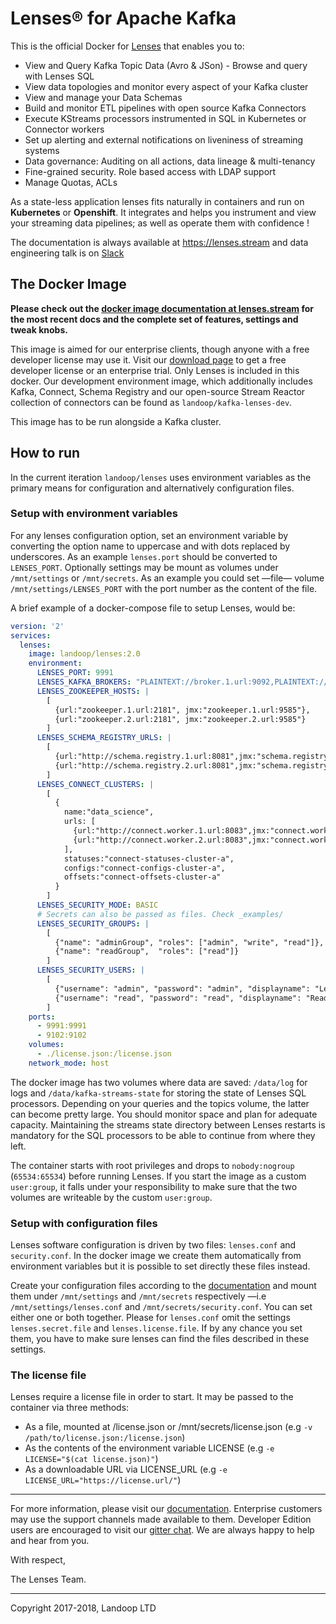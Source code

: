 # Lenses® for Apache Kafka

This is the official Docker for [Lenses](http://landoop.com/kafka-lenses) that enables you to:

* View and Query Kafka Topic Data (Avro & JSon) - Browse and query with Lenses SQL
* View data topologies and monitor every aspect of your Kafka cluster
* View and manage your Data Schemas
* Build and monitor ETL pipelines with open source Kafka Connectors
* Execute KStreams processors instrumented in SQL in Kubernetes or Connector workers
* Set up alerting and external notifications on liveniness of streaming systems
* Data governance: Auditing on all actions, data lineage & multi-tenancy
* Fine-grained security. Role based access with LDAP support
* Manage Quotas, ACLs

As a state-less application lenses fits naturally in containers and run on **Kubernetes** or **Openshift**. It integrates and helps you instrument and view your streaming data pipelines; as well as operate them with confidence !

The documentation is always available at https://lenses.stream and data engineering talk is on [Slack](https://launchpass.com/landoop-community)

## The Docker Image

**Please check out
the [docker image documentation at lenses.stream](https://lenses.stream/install_setup/deployment-options/docker-deployment.html)
for the most recent docs and the complete set of features, settings and tweak
knobs.**


This image is aimed for our enterprise clients, though anyone with a free developer license may use it. Visit our [download page](https://www.landoop.com/downloads/) to get a free developer license or an enterprise trial.
Only Lenses is included in this docker. Our development environment image, which additionally includes Kafka, Connect, Schema Registry and our open-source Stream Reactor collection of connectors can be found as `landoop/kafka-lenses-dev`.

This image has to be run alongside a Kafka cluster.


## How to run

In the current iteration `landoop/lenses` uses environment variables as the primary means for configuration and alternatively configuration files.

### Setup with environment variables

For any lenses configuration option, set an environment variable by converting the option name to uppercase and with dots replaced by underscores. As an example `lenses.port` should be converted to `LENSES_PORT`. Optionally settings may be mount as volumes under `/mnt/settings` or `/mnt/secrets`. As an example you could set —file— volume `/mnt/settings/LENSES_PORT` with the port number as the content of the file.

A brief example of a docker-compose file to setup Lenses, would be:

```yaml
version: '2'
services:
  lenses:
    image: landoop/lenses:2.0
    environment:
      LENSES_PORT: 9991
      LENSES_KAFKA_BROKERS: "PLAINTEXT://broker.1.url:9092,PLAINTEXT://broker.2.url:9092"
      LENSES_ZOOKEEPER_HOSTS: |
        [
          {url:"zookeeper.1.url:2181", jmx:"zookeeper.1.url:9585"},
          {url:"zookeeper.2.url:2181", jmx:"zookeeper.2.url:9585"}
        ]
      LENSES_SCHEMA_REGISTRY_URLS: |
        [
          {url:"http://schema.registry.1.url:8081",jmx:"schema.registry.1.url:9582"},
          {url:"http://schema.registry.2.url:8081",jmx:"schema.registry.2.url:9582"}
        ]
      LENSES_CONNECT_CLUSTERS: |
        [
          {
            name:"data_science",
            urls: [
              {url:"http://connect.worker.1.url:8083",jmx:"connect.worker.1.url:9584"},
              {url:"http://connect.worker.2.url:8083",jmx:"connect.worker.2.url:9584"}
            ],
            statuses:"connect-statuses-cluster-a",
            configs:"connect-configs-cluster-a",
            offsets:"connect-offsets-cluster-a"
          }
        ]
      LENSES_SECURITY_MODE: BASIC
      # Secrets can also be passed as files. Check _examples/
      LENSES_SECURITY_GROUPS: |
        [
          {"name": "adminGroup", "roles": ["admin", "write", "read"]},
          {"name": "readGroup",  "roles": ["read"]}
        ]
      LENSES_SECURITY_USERS: |
        [
          {"username": "admin", "password": "admin", "displayname": "Lenses Admin", "groups": ["adminGroup"]},
          {"username": "read", "password": "read", "displayname": "Read Only", "groups": ["readGroup"]}
        ]
    ports:
      - 9991:9991
      - 9102:9102
    volumes:
      - ./license.json:/license.json
    network_mode: host
```

The docker image has two volumes where data are saved: `/data/log` for logs and `/data/kafka-streams-state` for storing the state of Lenses SQL processors. Depending on your queries and the topics volume, the latter can become pretty large. You should monitor space and plan for adequate capacity. Maintaining the streams state directory between Lenses restarts is mandatory for the SQL processors to be able to continue from where they left.

The container starts with root privileges and drops to `nobody:nogroup` (`65534:65534`) before running Lenses. If you start the image as a custom `user:group`, it falls under your responsibility to make sure that the two volumes are writeable by the custom `user:group`.

### Setup with configuration files

Lenses software configuration is driven by two files: `lenses.conf` and `security.conf`. In the docker image we create them automatically from environment variables
but it is possible to set directly these files instead.

Create your configuration files according to the [documentation](http://lenses.stream/install_setup/configuration/lenses-config.html) and mount them
under `/mnt/settings` and `/mnt/secrets` respectively —i.e `/mnt/settings/lenses.conf` and `/mnt/secrets/security.conf`. You can set either one or both together. Please for `lenses.conf`
omit the settings `lenses.secret.file` and `lenses.license.file`. If by any chance you set them, you have to make sure lenses can find the files
described in these settings.

### The license file

Lenses require a license file in order to start. It may be passed to the container via three methods:

- As a file, mounted at /license.json or /mnt/secrets/license.json (e.g `-v /path/to/license.json:/license.json`)
- As the contents of the environment variable LICENSE (e.g `-e LICENSE="$(cat license.json)"`)
- As a downloadable URL via LICENSE_URL (e.g `-e LICENSE_URL="https://license.url/"`)

---

For more information, please visit our [documentation](https://www.landoop.com/docs/lenses/). Enterprise customers may use the support channels made available to them. Developer Edition users are encouraged to visit our [gitter chat](https://gitter.im/Landoop/support). We are always happy to help and hear from you.

With respect,

The Lenses Team.

---

Copyright 2017-2018, Landoop LTD
